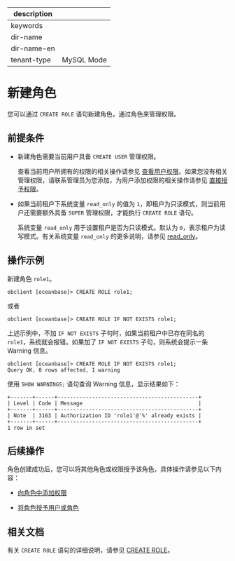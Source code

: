 |description||
|---|---|
|keywords||
|dir-name||
|dir-name-en||
|tenant-type|MySQL Mode|

# 新建角色

您可以通过 `CREATE ROLE` 语句新建角色，通过角色来管理权限。

## 前提条件

* 新建角色需要当前用户具备 `CREATE USER` 管理权限。

  查看当前用户所拥有的权限的相关操作请参见 [查看用户权限](../400.view-user-permissions-of-mysql-mode.md)。如果您没有相关管理权限，请联系管理员为您添加，为用户添加权限的相关操作请参见 [直接授予权限](../200.authority-of-mysql-mode.md)。

* 如果当前租户下系统变量 `read_only` 的值为 `1`，即租户为只读模式，则当前用户还需要额外具备 `SUPER` 管理权限，才能执行 `CREATE ROLE` 语句。
  
  系统变量 `read_only` 用于设置租户是否为只读模式。默认为 `0`，表示租户为读写模式。有关系统变量 `read_only` 的更多说明，请参见 [read_only](../../../../../../700.reference/800.configuration-items-and-system-variables/200.system-variable/300.global-system-variable/11200.read_only-global.md)。

## 操作示例

新建角色 `role1`。

```shell
obclient [oceanbase]> CREATE ROLE role1;
```

或者

```shell
obclient [oceanbase]> CREATE ROLE IF NOT EXISTS role1;
```

上述示例中，不加 `IF NOT EXISTS` 子句时，如果当前租户中已存在同名的 `role1`，系统就会报错。如果加了 `IF NOT EXISTS` 子句，则系统会提示一条 Warning 信息。

```shell
obclient [oceanbase]> CREATE ROLE IF NOT EXISTS role1;
Query OK, 0 rows affected, 1 warning
```

使用 `SHOW WARNINGS;` 语句查询 Warning 信息，显示结果如下：

```shell
+-------+------+---------------------------------------------+
| Level | Code | Message                                     |
+-------+------+---------------------------------------------+
| Note  | 3163 | Authorization ID 'role1'@'%' already exists |
+-------+------+---------------------------------------------+
1 row in set
```

## 后续操作

角色创建成功后，您可以将其他角色或权限授予该角色，具体操作请参见以下内容：

* [向角色中添加权限](300.grant-privileges-to-a-role-of-mysql-mode.md)

* [将角色授予用户或角色](400.grant-a-role-to-a-role-or-user-of-mysql-mode.md)

## 相关文档

有关 `CREATE ROLE` 语句的详细说明，请参见 [CREATE ROLE](../../)。
